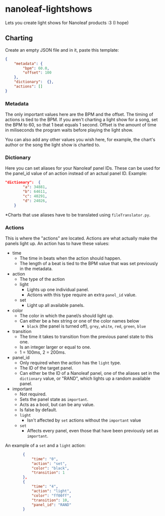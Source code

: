 # nanoleaf-lightshows
Lets you create light shows for Nanoleaf products :3 (I hope)

## Charting
Create an empty JSON file and in it, paste this template:
```json
{
    "metadata": {
        "bpm": 60.0,
        "offset": 100
    },
    "dictionary":  {},
    "actions": []
}
```
### Metadata
The only important values here are the BPM and the offset. 
The timing of actions is tied to the BPM. If you aren't charting a light show for a song, set the BPM to 60, so that 1 beat equals 1 second.
Offset is the amount of time in miliseconds the program waits before playing the light show.

You can also add any other values you wish here, for example, the chart's author or the song the light show is charted to.
### Dictionary
Here you can set aliases for your Nanoleaf panel IDs. 
These can be used for the panel_id value of an action instead of an actual panel ID.
Example:
```json
"dictionary":  {
        "a": 34881,
        "b": 64611,
        "c": 40291,
        "d": 24026,
    }
```
*Charts that use aliases have to be translated using ``fileTranslator.py``.
### Actions
This is where the "actions" are located. Actions are what actually make the panels light up.
An action has to have these values:
- time
    - The time in beats when the action should happen.
    - The length of a beat is tied to the BPM value that was set previously in the metadata.
- action
    - The type of the action
    - light
        - Lights up one individual panel.
        - Actions with this type require an extra ``panel_id`` value.
    - set
        - Light up all available panels.
- color
    - The color in which the panel/s should light up.
    - Can either be a hex string or one of the color names below
        - ``black`` (the panel is turned off), ``grey``, ``white``, ``red``, ``green``, ``blue``
- transition
    - The time it takes to transition from the previous panel state to this one.
    - Is an integer larger or equal to one.
    - 1 = 100ms, 2 = 200ms.
- panel_id
    - Only required when the action has the ``light`` type.
    - The ID of the target panel.
    - Can either be the ID of a Nanoleaf panel, one of the aliases set in the ``dictionary`` value, or "RAND", which lights up a random available panel.
- important
    - Not required.
    - Sets the panel state as ``important``.
    - Acts as a bool, but can be any value.
    - Is false by default.
    - ``light``
        - Isn't affected by ``set`` actions without the ``important`` value
    - ``set``
        - Affects every panel, even those that have been previously set as ``important``.

An example of a ``set`` and a ``light`` action:
```json
        {
            "time": "0",
            "action": "set",
            "color": "black",
            "transition": 1
        },
        {
            "time": "4",
            "action": "light",
            "color": "ff00ff",
            "transition": 10,
            "panel_id": "RAND"
        }
```

